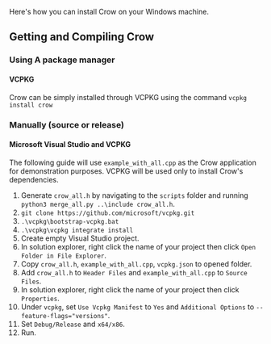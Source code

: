Here's how you can install Crow on your Windows machine.
## Getting and Compiling Crow
### Using A package manager
#### VCPKG
Crow can be simply installed through VCPKG using the command `vcpkg install crow`

### Manually (source or release)
#### Microsoft Visual Studio and VCPKG
The following guide will use `example_with_all.cpp` as the Crow application for demonstration purposes. VCPKG will be used only to install Crow's dependencies.

1. Generate `crow_all.h` by navigating to the `scripts` folder and running `python3 merge_all.py ..\include crow_all.h`.
2. `git clone https://github.com/microsoft/vcpkg.git`
3. `.\vcpkg\bootstrap-vcpkg.bat`
4. `.\vcpkg\vcpkg integrate install`
5. Create empty Visual Studio project.
6. In solution explorer, right click the name of your project then click `Open Folder in File Explorer`.
7. Copy `crow_all.h`, `example_with_all.cpp`, `vcpkg.json` to opened folder.
8. Add `crow_all.h` to `Header Files` and `example_with_all.cpp` to `Source Files`.
9. In solution explorer, right click the name of your project then click `Properties`.
10. Under `vcpkg`, set `Use Vcpkg Manifest` to `Yes` and `Additional Options` to `--feature-flags="versions"`.
11. Set `Debug/Release` and `x64/x86`. 
12. Run.
